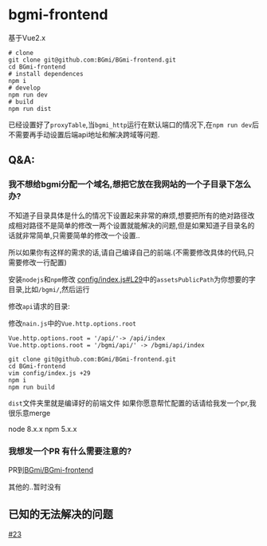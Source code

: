# bgmi-frontend

基于Vue2.x

```
# clone
git clone git@github.com:BGmi/BGmi-frontend.git
cd BGmi-frontend
# install dependences
npm i
# develop
npm run dev
# build
npm run dist
```
已经设置好了`proxyTable`,当`bgmi_http`运行在默认端口的情况下,在`npm run dev`后不需要再手动设置后端api地址和解决跨域等问题.



## Q&A:

### 我不想给bgmi分配一个域名,想把它放在我网站的一个子目录下怎么办?

不知道子目录具体是什么的情况下设置起来非常的麻烦,想要把所有的绝对路径改成相对路径不是简单的修改一两个设置就能解决的问题,但是如果知道子目录名的话就非常简单,只需要简单的修改一个设置..

所以如果你有这样的需求的话,请自己编译自己的前端.(不需要修改具体的代码,只需要修改一行配置)

安装`nodejs`和`npm`修改 [config/index.js#L29](https://github.com/Trim21/BGmi-frontend/blob/master/config/index.js#L29)中的`assetsPublicPath`为你想要的字目录,比如`/bgmi/`,然后运行


修改`api`请求的目录:

修改`nain.js`中的`Vue.http.options.root`
```
Vue.http.options.root = '/api/'-> /api/index
Vue.http.options.root = '/bgmi/api/' -> /bgmi/api/index
```

```
git clone git@github.com:BGmi/BGmi-frontend.git
cd BGmi-frontend
vim config/index.js +29
npm i
npm run build
```
`dist`文件夹里就是编译好的前端文件
如果你愿意帮忙配置的话请给我发一个pr,我很乐意merge

node 8.x.x
npm 5.x.x

### 我想发一个PR 有什么需要注意的?

PR到[BGmi/BGmi-frontend](https://github.com/BGmi/BGmi-frontend)

其他的..暂时没有


## 已知的无法解决的问题

[#23](https://github.com/BGmi/BGmi-frontend/issues/23)
